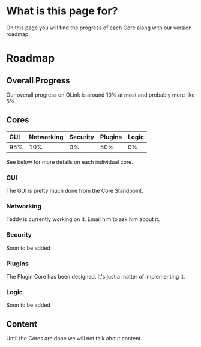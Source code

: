 

# What is this page for? #

On this page you will find the progress of each Core along with our version roadmap.


# Roadmap #

## Overall Progress ##

Our overall progress on OLink is around 10% at most and probably more like 5%.

## Cores ##

| **GUI** | **Networking** | **Security** | **Plugins** | **Logic** |
|:--------|:---------------|:-------------|:------------|:----------|
| 95%     | 10%            | 0%           | 50%         | 0%        |

See below for more details on each individual core.

### GUI ###

The GUI is pretty much done from the Core Standpoint.

### Networking ###

Teddy is currently working on it.  Email him to ask him about it.

### Security ###

Soon to be added

### Plugins ###

The Plugin Core has been designed.  It's just a matter of implementing it.

### Logic ###

Soon to be added

## Content ##

Until the Cores are done we will not talk about content.